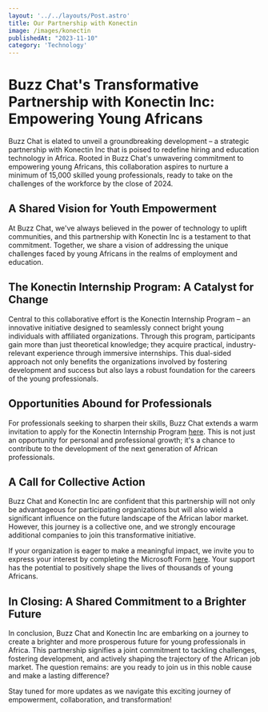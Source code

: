 ```yaml
---
layout: '../../layouts/Post.astro'
title: Our Partnership with Konectin
image: /images/konectin
publishedAt: "2023-11-10"
category: 'Technology'
---
```


# Buzz Chat's Transformative Partnership with Konectin Inc: Empowering Young Africans

Buzz Chat is elated to unveil a groundbreaking development – a strategic partnership with Konectin Inc that is poised to redefine hiring and education technology in Africa. Rooted in Buzz Chat's unwavering commitment to empowering young Africans, this collaboration aspires to nurture a minimum of 15,000 skilled young professionals, ready to take on the challenges of the workforce by the close of 2024.

## **A Shared Vision for Youth Empowerment**

At Buzz Chat, we've always believed in the power of technology to uplift communities, and this partnership with Konectin Inc is a testament to that commitment. Together, we share a vision of addressing the unique challenges faced by young Africans in the realms of employment and education.

## **The Konectin Internship Program: A Catalyst for Change**

Central to this collaborative effort is the Konectin Internship Program – an innovative initiative designed to seamlessly connect bright young individuals with affiliated organizations. Through this program, participants gain more than just theoretical knowledge; they acquire practical, industry-relevant experience through immersive internships. This dual-sided approach not only benefits the organizations involved by fostering development and success but also lays a robust foundation for the careers of the young professionals.

## **Opportunities Abound for Professionals**

For professionals seeking to sharpen their skills, Buzz Chat extends a warm invitation to apply for the Konectin Internship Program [here](https://lnkd.in/ddmTJMbn). This is not just an opportunity for personal and professional growth; it's a chance to contribute to the development of the next generation of African professionals.

## **A Call for Collective Action**

Buzz Chat and Konectin Inc are confident that this partnership will not only be advantageous for participating organizations but will also wield a significant influence on the future landscape of the African labor market. However, this journey is a collective one, and we strongly encourage additional companies to join this transformative initiative.

If your organization is eager to make a meaningful impact, we invite you to express your interest by completing the Microsoft Form [here](https://lnkd.in/dScSavGW). Your support has the potential to positively shape the lives of thousands of young Africans.

## **In Closing: A Shared Commitment to a Brighter Future**

In conclusion, Buzz Chat and Konectin Inc are embarking on a journey to create a brighter and more prosperous future for young professionals in Africa. This partnership signifies a joint commitment to tackling challenges, fostering development, and actively shaping the trajectory of the African job market. The question remains: are you ready to join us in this noble cause and make a lasting difference?

Stay tuned for more updates as we navigate this exciting journey of empowerment, collaboration, and transformation!
